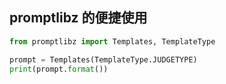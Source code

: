 ## promptlibz 的便捷使用

```python
from promptlibz import Templates, TemplateType

prompt = Templates(TemplateType.JUDGETYPE)
print(prompt.format())

```